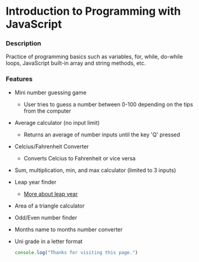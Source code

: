 # Introduction to Programming with JavaScript

### Description
Practice of programming basics such as variables, for, while, do-while loops, JavaScript built-in array and string methods, etc. 

### Features

- Mini number guessing game
  - User tries to guess a number between 0-100 depending on the tips from the computer
- Average calculator (no input limit)
  - Returns an average of number inputs until the key 'Q' pressed
- Celcius/Fahrenheit Converter
  - Converts Celcius to Fahrenheit or vice versa
- Sum, multiplication, min, and max calculator (limited to 3 inputs)
- Leap year finder
  - [More about leap year](https://en.wikipedia.org/wiki/Leap_year)
- Area of a triangle calculator
- Odd/Even number finder
- Months name to months number converter
- Uni grade in a letter format
  
  ``` javascript
  console.log("Thanks for visiting this page.")
  ```